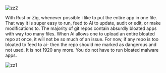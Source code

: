 ![zz2](https://github.com/user-attachments/assets/e54f4c9f-843b-4ae3-85b3-515c673b739e)







 With Rust or Zig, whenever possible i like to put the entire app in one file. That way it is super easy to run, feed to Ai to update, audit or edit, or make modifications to. The majority of git repos contain absurdly bloated apps with way too many files. When Ai allows one to upload an entire bloated repo at once, it will not be so much of an issue. For now, if any repo is too bloated to feed to ai- then the repo should me marked as dangerous and not used. It is not 1920 any more. You do not have to run bloated malware apps. 




![zz1](https://github.com/user-attachments/assets/26522f0b-7f6e-43b8-9298-d24958cd6ec4)
